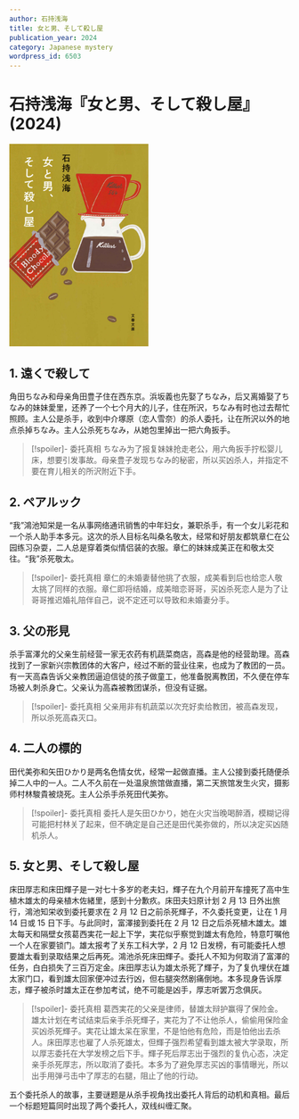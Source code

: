 ```yaml
---
author: 石持浅海
title: 女と男、そして殺し屋
publication_year: 2024
category: Japanese mystery
wordpress_id: 6503
---
```


# 石持浅海『女と男、そして殺し屋』(2024)

<img src=images/2024_cover.jpg width=250/>

## 1. 遠くで殺して

角田ちなみ和母亲角田豊子住在西东京。浜坂義也先娶了ちなみ，后又离婚娶了ちなみ的妹妹愛里，还养了一个七个月大的儿子，住在所沢，ちなみ有时也过去帮忙照顾。主人公是杀手，收到中介塚原（恋人雪奈）的杀人委托，让在所沢以外的地点杀掉ちなみ。主人公杀死ちなみ，从她包里掉出一把六角扳手。

> [!spoiler]- 委托真相
> ちなみ为了报复妹妹抢走老公，用六角扳手拧松婴儿床，想要引发事故。母亲豊子发现ちなみ的秘密，所以买凶杀人，并指定不要在育儿相关的所沢附近下手。

## 2. ペアルック

“我”鴻池知栄是一名从事网络通讯销售的中年妇女，兼职杀手，有一个女儿彩花和一个杀人助手本多元。这次的杀人目标名叫桑名敬太，经常和好朋友都筑章仁在公园练习杂耍，二人总是穿着类似情侣装的衣服。章仁的妹妹成美正在和敬太交往。“我”杀死敬太。

> [!spoiler]- 委托真相
> 章仁的未婚妻替他挑了衣服，成美看到后也给恋人敬太挑了同样的衣服。章仁即将结婚，成美暗恋哥哥，买凶杀死恋人是为了让哥哥推迟婚礼陪伴自己，说不定还可以导致和未婚妻分手。

## 3. 父の形見

杀手富澤允的父亲生前经营一家无农药有机蔬菜商店，高森是他的经营助理。高森找到了一家新兴宗教团体的大客户，经过不断的营业往来，也成为了教团的一员。有一天高森告诉父亲教团逼迫信徒的孩子做童工，他准备脱离教团，不久便在停车场被人刺杀身亡。父亲认为高森被教团谋杀，但没有证据。

> [!spoiler]- 委托真相
> 父亲用非有机蔬菜以次充好卖给教团，被高森发现，所以杀死高森灭口。

## 4. 二人の標的

田代美弥和矢田ひかり是两名色情女优，经常一起做直播。主人公接到委托随便杀掉二人中的一人。二人不久前在一处温泉旅馆做直播，第二天旅馆发生火灾，摄影师村林駿貴被烧死。主人公杀手杀死田代美弥。

> [!spoiler]- 委托真相
> 委托人是矢田ひかり，她在火灾当晚喝醉酒，模糊记得可能把村林关了起来，但不确定是自己还是田代美弥做的，所以决定买凶随机杀人。

## 5. 女と男、そして殺し屋

床田厚志和床田輝子是一对七十多岁的老夫妇，輝子在九个月前开车撞死了高中生植木雄太的母亲植木佐緒里，感到十分歉疚。床田夫妇原计划 2 月 13 日外出旅行，鴻池知栄收到委托要求在 2 月 12 日之前杀死輝子，不久委托变更，让在 1 月 14 日或 15 日下手。与此同时，富澤接到委托在 2 月 12 日之后杀死植木雄太。雄太每天和隔壁女孩葛西実花一起上下学，実花似乎察觉到雄太有危险，特意叮嘱他一个人在家要锁门。雄太报考了关东工科大学，2 月 12 日发榜，有可能委托人想要雄太看到录取结果之后再死。鴻池杀死床田輝子。委托人不知为何取消了富澤的任务，白白损失了三百万定金。床田厚志认为雄太杀死了輝子，为了复仇埋伏在雄太家门口，看到雄太回家便冲过去行凶，但右腿突然剧痛倒地。本多现身告诉厚志，輝子被杀时雄太正在参加考试，绝不可能是凶手，厚志听罢万念俱灰。

> [!spoiler]- 委托真相
> 葛西実花的父亲是律师，替雄太辩护赢得了保险金。雄太计划在考试结束后亲手杀死輝子，実花为了不让他杀人，偷偷用保险金买凶杀死輝子。実花让雄太呆在家里，不是怕他有危险，而是怕他出去杀人。床田厚志也雇了人杀死雄太，但輝子强烈希望看到雄太被大学录取，所以厚志委托在大学发榜之后下手。輝子死后厚志出于强烈的复仇心态，决定亲手杀死厚志，所以取消了委托。本多为了避免厚志买凶的事情曝光，所以出手用弹弓击中了厚志的右腿，阻止了他的行动。

五个委托杀人的故事，主要谜题是从杀手视角找出委托人背后的动机和真相。最后一个标题短篇同时出现了两个委托人，双线纠缠汇聚。